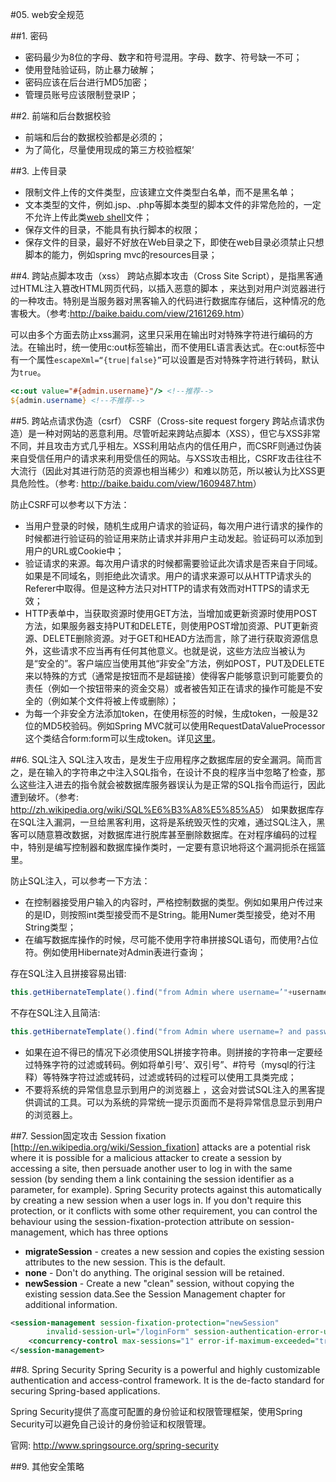 #05. web安全规范

##1. 密码
  * 密码最少为8位的字母、数字和符号混用。字母、数字、符号缺一不可；
  * 使用登陆验证码，防止暴力破解；
  * 密码应该在后台进行MD5加密；
  * 管理员账号应该限制登录IP；

##2. 前端和后台数据校验
  * 前端和后台的数据校验都是必须的；
  * 为了简化，尽量使用现成的第三方校验框架‘

##3. 上传目录
  * 限制文件上传的文件类型，应该建立文件类型白名单，而不是黑名单；
  * 文本类型的文件，例如.jsp、.php等脚本类型的脚本文件的非常危险的，一定不允许上传此类<a href="http://baike.baidu.com/view/53110.htm" title="什么是web shell">web shell</a>文件；
  * 保存文件的目录，不能具有执行脚本的权限；
  * 保存文件的目录，最好不好放在Web目录之下，即使在web目录必须禁止只想脚本的能力，例如spring mvc的resources目录；

##4. 跨站点脚本攻击（xss）
  跨站点脚本攻击（Cross Site Script），是指黑客通过HTML注入篡改HTML网页代码，以插入恶意的脚本
，来达到对用户浏览器进行的一种攻击。特别是当服务器对黑客输入的代码进行数据库存储后，这种情况的危害极大。（参考:<a href="http://baike.baidu.com/view/2161269.htm">http://baike.baidu.com/view/2161269.htm</a>）

  可以由多个方面去防止xss漏洞，这里只采用在输出时对特殊字符进行编码的方法。在输出时，统一使用c:out标签输出，而不使用EL语言表达式。在c:out标签中有一个属性<code>escapeXml=“{true|false}”</code>可以设置是否对特殊字符进行转码，默认为<code>true</code>。
  
```jsp
<c:out value="#{admin.username}"/> <!--推荐-->
${admin.username} <!--不推荐-->
```
##5. 跨站点请求伪造（csrf）
  CSRF（Cross-site request forgery 跨站点请求伪造）是一种对网站的恶意利用。尽管听起来跨站点脚本（XSS），但它与XSS非常不同，并且攻击方式几乎相左。XSS利用站点内的信任用户，而CSRF则通过伪装来自受信任用户的请求来利用受信任的网站。与XSS攻击相比，CSRF攻击往往不大流行（因此对其进行防范的资源也相当稀少）和难以防范，所以被认为比XSS更具危险性。（参考: <a href="http://baike.baidu.com/view/1609487.htm">http://baike.baidu.com/view/1609487.htm</a>）

  防止CSRF可以参考以下方法：
  * 当用户登录的时候，随机生成用户请求的验证码，每次用户进行请求的操作的时候都进行验证码的验证用来防止请求并非用户主动发起。验证码可以添加到用户的URL或Cookie中；
  *	验证请求的来源。每次用户请求的时候都需要验证此次请求是否来自于同域。如果是不同域名，则拒绝此次请求。用户的请求来源可以从HTTP请求头的Referer中取得。但是这种方法只对HTTP的请求有效而对HTTPS的请求无效；
  * HTTP表单中，当获取资源时使用GET方法，当增加或更新资源时使用POST方法，如果服务器支持PUT和DELETE，则使用POST增加资源、PUT更新资源、DELETE删除资源。对于GET和HEAD方法而言，除了进行获取资源信息外，这些请求不应当再有任何其他意义。也就是说，这些方法应当被认为是“安全的”。客户端应当使用其他“非安全”方法，例如POST，PUT及DELETE来以特殊的方式（通常是按钮而不是超链接）使得客户能够意识到可能要负的责任（例如一个按钮带来的资金交易）或者被告知正在请求的操作可能是不安全的（例如某个文件将被上传或删除）；
  * 为每一个非安全方法添加token，在使用标签的时候，生成token，一般是32位的MD5校验码。例如Spring MVC就可以使用RequestDataValueProcessor这个类结合form:form可以生成token。详见<a href="http://blog.eyallupu.com/2012/04/csrf-defense-in-spring-mvc-31.html">这里</a>。
  

##6. SQL注入
  SQL注入攻击，是发生于应用程序之数据库层的安全漏洞。简而言之，是在输入的字符串之中注入SQL指令，在设计不良的程序当中忽略了检查，那么这些注入进去的指令就会被数据库服务器误认为是正常的SQL指令而运行，因此遭到破坏。（参考: <a href="http://zh.wikipedia.org/wiki/SQL%E6%B3%A8%E5%85%A5">http://zh.wikipedia.org/wiki/SQL%E6%B3%A8%E5%85%A5</a>）
  如果数据库存在SQL注入漏洞，一旦给黑客利用，这将是系统毁灭性的灾难，通过SQL注入，黑客可以随意篡改数据，对数据库进行脱库甚至删除数据库。在对程序编码的过程中，特别是编写控制器和数据库操作类时，一定要有意识地将这个漏洞扼杀在摇篮里。
 
  防止SQL注入，可以参考一下方法：
  * 在控制器接受用户输入的内容时，严格控制数据的类型。例如如果用户传过来的是ID，则按照int类型接受而不是String。能用Numer类型接受，绝对不用String类型；
  * 在编写数据库操作的时候，尽可能不使用字符串拼接SQL语句，而使用?占位符。例如使用Hibernate对Admin表进行查询；
  
  存在SQL注入且拼接容易出错:

```java
this.getHibernateTemplate().find("from Admin where username=’"+username +"’ and password=’"+password +"’");
```
  不存在SQL注入且简洁:
  
```java
this.getHibernateTemplate().find("from Admin where username=? and password=?",username, password);
```
  * 如果在迫不得已的情况下必须使用SQL拼接字符串。则拼接的字符串一定要经过特殊字符的过滤或转码。例如将单引号’、双引号”、#符号（mysql的行注释）等特殊字符过滤或转码，过滤或转码的过程可以使用工具类完成；
  * 不要将系统的异常信息显示到用户的浏览器上 ，这会对尝试SQL注入的黑客提供调试的工具。可以为系统的异常统一提示页面而不是将异常信息显示到用户的浏览器上。

##7. Session固定攻击
  Session fixation [http://en.wikipedia.org/wiki/Session_fixation] attacks are a potential risk where it is possible
for a malicious attacker to create a session by accessing a site, then persuade another user to log in with the
same session (by sending them a link containing the session identifier as a parameter, for example). Spring
Security protects against this automatically by creating a new session when a user logs in. If you don't require
this protection, or it conflicts with some other requirement, you can control the behaviour using the session-fixation-protection attribute on session-management, which has three options
  * __migrateSession__ - creates a new session and copies the existing session attributes to the new session.
This is the default.
  * __none__ - Don't do anything. The original session will be retained.
  * __newSession__ - Create a new "clean" session, without copying the existing session data.See the Session Management chapter for additional information.

```xml
<session-management session-fixation-protection="newSession" 
        invalid-session-url="/loginForm" session-authentication-error-url="/loginForm">
    <concurrency-control max-sessions="1" error-if-maximum-exceeded="true" />
</session-management>
```
##8. Spring Security
 Spring Security is a powerful and highly customizable authentication and access-control framework. It is the de-facto standard for securing Spring-based applications.
 
 Spring Security提供了高度可配置的身份验证和权限管理框架，使用Spring Security可以避免自己设计的身份验证和权限管理。
 
 官网: <a href="http://www.springsource.org/spring-security">http://www.springsource.org/spring-security</a>

##9. 其他安全策略
